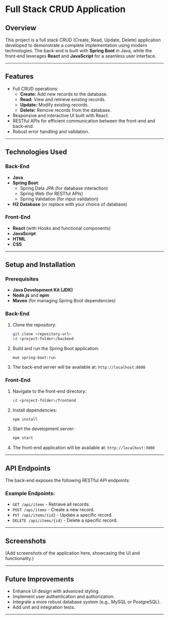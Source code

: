 # Full Stack CRUD Application

## Overview
This project is a full stack CRUD (Create, Read, Update, Delete) application developed to demonstrate a complete implementation using modern technologies. The back-end is built with **Spring Boot** in Java, while the front-end leverages **React** and **JavaScript** for a seamless user interface.

---

## Features
- Full CRUD operations:
  - **Create:** Add new records to the database.
  - **Read:** View and retrieve existing records.
  - **Update:** Modify existing records.
  - **Delete:** Remove records from the database.
- Responsive and interactive UI built with React.
- RESTful APIs for efficient communication between the front-end and back-end.
- Robust error handling and validation.

---

## Technologies Used
### Back-End
- **Java**
- **Spring Boot**:
  - Spring Data JPA (for database interaction)
  - Spring Web (for RESTful APIs)
  - Spring Validation (for input validation)
- **H2 Database** (or replace with your choice of database)

### Front-End
- **React** (with Hooks and functional components)
- **JavaScript**
- **HTML**
- **CSS**

---

## Setup and Installation

### Prerequisites
- **Java Development Kit (JDK)**
- **Node.js** and **npm**
- **Maven** (for managing Spring Boot dependencies)

### Back-End
1. Clone the repository:
   ```bash
   git clone <repository-url>
   cd <project-folder>/backend
   ```
2. Build and run the Spring Boot application:
   ```bash
   mvn spring-boot:run
   ```
3. The back-end server will be available at: `http://localhost:8080`

### Front-End
1. Navigate to the front-end directory:
   ```bash
   cd <project-folder>/frontend
   ```
2. Install dependencies:
   ```bash
   npm install
   ```
3. Start the development server:
   ```bash
   npm start
   ```
4. The front-end application will be available at: `http://localhost:3000`

---

## API Endpoints
The back-end exposes the following RESTful API endpoints:

### Example Endpoints:
- `GET /api/items` - Retrieve all records.
- `POST /api/items` - Create a new record.
- `PUT /api/items/{id}` - Update a specific record.
- `DELETE /api/items/{id}` - Delete a specific record.

---

## Screenshots
(Add screenshots of the application here, showcasing the UI and functionality.)

---

## Future Improvements
- Enhance UI design with advanced styling.
- Implement user authentication and authorization.
- Integrate a more robust database system (e.g., MySQL or PostgreSQL).
- Add unit and integration tests.

---

